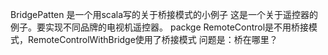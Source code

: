 BridgePatten 是一个用scala写的关于桥接模式的小例子
这是一个关于遥控器的例子。要实现不同品牌的电视机遥控器。
packge RemoteControl是不用桥接模式，RemoteControlWithBridge使用了桥接模式
问题是：桥在哪里？